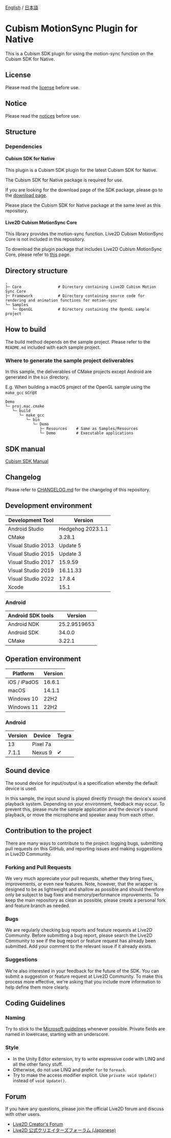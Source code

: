 [English](README.md) / [日本語](README.ja.md)


# Cubism MotionSync Plugin for Native

This is a Cubism SDK plugin for using the motion-sync function on the Cubism SDK for Native.


## License

Please read the [license](LICENSE.md) before use.


## Notice

Please read the [notices](NOTICE.md) before use.


## Structure

### Dependencies

#### Cubism SDK for Native

This plugin is a Cubism SDK plugin for the latest Cubism SDK for Native.

The Cubism SDK for Native package is required for use.

If you are looking for the download page of the SDK package, please go to the [download page](https://www.live2d.com/en/sdk/download/native/).

Please place the Cubism SDK for Native package at the same level as this repository.

#### Live2D Cubism MotionSync Core

This library provides the motion-sync function. Live2D Cubism MotionSync Core is not included in this repository.

To download the plugin package that includes Live2D Cubism MotionSync Core, please refer to [this](https://www.live2d.com/en/sdk/download/motionsync/) page.


## Directory structure

```
.
├─ Core                # Directory containing Live2D Cubism Motion Sync Core
├─ Framework           # Directory containing source code for rendering and animation functions for motion-sync
└─ Samples
   └─ OpenGL           # Directory containing the OpenGL sample project
```


## How to build

The build method depends on the sample project.
Please refer to the `README.md` included with each sample project.

### Where to generate the sample project deliverables

In this sample, the deliverables of CMake projects except Android are generated in the `bin` directory.

E.g. When building a macOS project of the OpenGL sample using the `make_gcc` script
```
Demo
└─ proj.mac.cmake
   └─ build
      └─ make_gcc
         └─ bin
            └─ Demo
               ├─ Resources    # Same as Samples/Resources
               └─ Demo         # Executable applications
```


## SDK manual

[Cubism SDK Manual](https://docs.live2d.com/en/cubism-sdk-manual/top/)


## Changelog

Please refer to [CHANGELOG.md](CHANGELOG.md) for the changelog of this repository.


## Development environment

| Development Tool | Version |
| --- | --- |
| Android Studio | Hedgehog 2023.1.1 |
| CMake | 3.28.1 |
| Visual Studio 2013 | Update 5 |
| Visual Studio 2015 | Update 3 |
| Visual Studio 2017 | 15.9.59 |
| Visual Studio 2019 | 16.11.33 |
| Visual Studio 2022 | 17.8.4 |
| Xcode | 15.1 |

### Android

| Android SDK tools | Version |
| --- | --- |
| Android NDK | 25.2.9519653 |
| Android SDK | 34.0.0 |
| CMake | 3.22.1 |


## Operation environment

| Platform | Version |
| --- | --- |
| iOS / iPadOS | 16.6.1 |
| macOS | 14.1.1 |
| Windows 10 | 22H2 |
| Windows 11 | 22H2 |

### Android

| Version | Device | Tegra |
| --- | --- | --- |
| 13 | Pixel 7a | |
| 7.1.1 | Nexus 9 | ✔︎ |


## Sound device

The sound device for input/output is a specification whereby the default device is used.

In this sample, the input sound is played directly through the device's sound playback system.
 Depending on your environment, feedback may occur. To prevent this, please mute the sample application and the device's sound playback, or move the microphone and speaker away from each other.


## Contribution to the project

There are many ways to contribute to the project: logging bugs, submitting pull requests on this GitHub, and reporting issues and making suggestions in Live2D Community.

### Forking and Pull Requests

We very much appreciate your pull requests, whether they bring fixes, improvements, or even new features. Note, however, that the wrapper is designed to be as lightweight and shallow as possible and should therefore only be subject to bug fixes and memory/performance improvements. To keep the main repository as clean as possible, please create a personal fork and feature branch as needed.

### Bugs

We are regularly checking bug reports and feature requests at Live2D Community. Before submitting a bug report, please search the Live2D Community to see if the bug report or feature request has already been submitted. Add your comment to the relevant issue if it already exists.

### Suggestions

We're also interested in your feedback for the future of the SDK. You can submit a suggestion or feature request at Live2D Community. To make this process more effective, we're asking that you include more information to help define them more clearly.

## Coding Guidelines

### Naming

Try to stick to the [Microsoft guidelines](https://msdn.microsoft.com/en-us/library/ms229002(v=vs.110).aspx) whenever possible. Private fields are named in lowercase, starting with an underscore.

### Style

- In the Unity Editor extension, try to write expressive code with LINQ and all the other fancy stuff.
- Otherwise, do not use LINQ and prefer `for` to `foreach`.
- Try to make the access modifier explicit. Use `private void Update()` instead of `void Update()`.

## Forum

If you have any questions, please join the official Live2D forum and discuss with other users.

- [Live2D Creator's Forum](https://community.live2d.com/)
- [Live2D 公式クリエイターズフォーラム (Japanese)](https://creatorsforum.live2d.com/)
